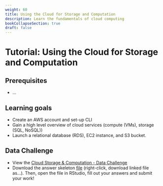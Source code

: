 ```yaml
---
weight: 60
title: Using the Cloud for Storage and Computation
description: Learn the fundamentals of cloud computing
bookCollapseSection: true
draft: false
---
```


# Tutorial: Using the Cloud for Storage and Computation

## Prerequisites
* ...


## Learning goals

* Create an AWS account and set-up CLI
* Gain a high level overview of cloud services (compute (VMs), storage (SQL, NoSQL))
* Launch a relational database (RDS), EC2 instance, and S3 bucket.

## Data Challenge
- View the [Cloud Storage & Computation - Data Challenge](cloud-storage-computation.html)
- Download the answer skeleton [file](cloud-storage-computation-skeleton.R) (right-click, download linked file as...). Then, open the file in RStudio, fill out your answers and submit your work!
